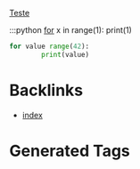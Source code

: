 [Teste](Teste)


:::python
[for](for.md) x in range(1):
        print(1)

```python
for value range(42):
        print(value)
```

# Backlinks

- [index](index.md)

# Generated Tags

